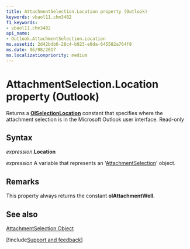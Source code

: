 ```yaml
---
title: AttachmentSelection.Location property (Outlook)
keywords: vbaol11.chm3482
f1_keywords:
- vbaol11.chm3482
api_name:
- Outlook.AttachmentSelection.Location
ms.assetid: 2d42bdb6-28c4-b923-e0da-645582a764f8
ms.date: 06/08/2017
ms.localizationpriority: medium
---
```



# AttachmentSelection.Location property (Outlook)

Returns a **[OlSelectionLocation](Outlook.OlSelectionLocation.md)** constant that specifies where the attachment selection is in the Microsoft Outlook user interface. Read-only


## Syntax

_expression_.**Location** 

_expression_ A variable that represents an '[AttachmentSelection](Outlook.AttachmentSelection.md)' object.


## Remarks

This property always returns the constant **olAttachmentWell**.


## See also


[AttachmentSelection Object](Outlook.AttachmentSelection.md)

[!include[Support and feedback](~/includes/feedback-boilerplate.md)]